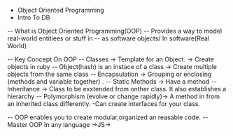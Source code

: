 - Object Oriented Programming
- Intro To DB


-- What is Object Oriented Programming(OOP)
-- Provides a way to model real-world entitiees or stuff in
-- as software objects/ In software(Real World)

-- Key Concept On OOP
-- Classes -> Template for an Object. -> Create objects in ruby
-- Object(hash) is an instace of a class -> Create multiple objects from the same class
-- Encapsulation -> Grouping or enclosing (methods and variable together) . 
-- Static Methods -> Have a method 
-- Inheritance -> Class to be exxtended from onther class. It also establishes a   hierarchy
-- Polymorphism (evolve or change rapidly)-> A method in from an inherited class differently. -Can create interfaces for your class.

-- OOP enables you to create modular,organized an reasable code.
-- Master OOP In any language ->JS->